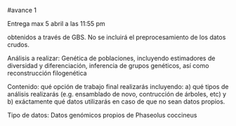#avance 1 

Entrega max 5 abril a las 11:55 pm

obtenidos a través de GBS. No se incluirá el preprocesamiento de los datos crudos.

Análisis a realizar: Genética de poblaciones, incluyendo estimadores de diversidad y diferenciación, inferencia de grupos genéticos, así como reconstrucción filogenética

Contenido: qué opción de trabajo final realizarás incluyendo: a) qué tipos de análisis realizarás (e.g. ensamblado de novo, contrucción de árboles, etc) y b) exáctamente qué datos utilizarás en caso de que no sean datos propios.

Tipo de datos: Datos genómicos propios de Phaseolus coccineus 

